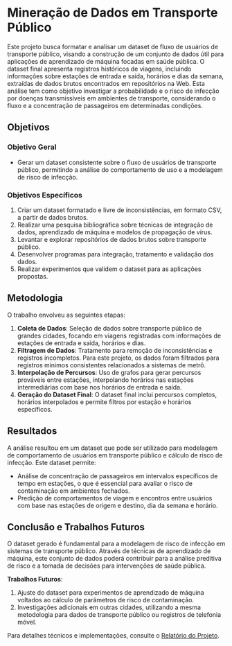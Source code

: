 # Mineração de Dados em Transporte Público

Este projeto busca formatar e analisar um dataset de fluxo de usuários de transporte público, visando a construção de um conjunto de dados útil para aplicações de aprendizado de máquina focadas em saúde pública. O dataset final apresenta registros históricos de viagens, incluindo informações sobre estações de entrada e saída, horários e dias da semana, extraídas de dados brutos encontrados em repositórios na Web. Esta análise tem como objetivo investigar a probabilidade e o risco de infecção por doenças transmissíveis em ambientes de transporte, considerando o fluxo e a concentração de passageiros em determinadas condições.

## Objetivos

### Objetivo Geral
- Gerar um dataset consistente sobre o fluxo de usuários de transporte público, permitindo a análise do comportamento de uso e a modelagem de risco de infecção.

### Objetivos Específicos
1. Criar um dataset formatado e livre de inconsistências, em formato CSV, a partir de dados brutos.
2. Realizar uma pesquisa bibliográfica sobre técnicas de integração de dados, aprendizado de máquina e modelos de propagação de vírus.
3. Levantar e explorar repositórios de dados brutos sobre transporte público.
4. Desenvolver programas para integração, tratamento e validação dos dados.
5. Realizar experimentos que validem o dataset para as aplicações propostas.

## Metodologia

O trabalho envolveu as seguintes etapas:
1. **Coleta de Dados**: Seleção de dados sobre transporte público de grandes cidades, focando em viagens registradas com informações de estações de entrada e saída, horários e dias.
2. **Filtragem de Dados**: Tratamento para remoção de inconsistências e registros incompletos. Para este projeto, os dados foram filtrados para registros mínimos consistentes relacionados a sistemas de metrô.
3. **Interpolação de Percursos**: Uso de grafos para gerar percursos prováveis entre estações, interpolando horários nas estações intermediárias com base nos horários de entrada e saída.
4. **Geração do Dataset Final**: O dataset final inclui percursos completos, horários interpolados e permite filtros por estação e horários específicos.

## Resultados

A análise resultou em um dataset que pode ser utilizado para modelagem de comportamento de usuários em transporte público e cálculo de risco de infecção. Este dataset permite:
- Análise de concentração de passageiros em intervalos específicos de tempo em estações, o que é essencial para avaliar o risco de contaminação em ambientes fechados.
- Predição de comportamentos de viagem e encontros entre usuários com base nas estações de origem e destino, dia da semana e horário.

## Conclusão e Trabalhos Futuros

O dataset gerado é fundamental para a modelagem de risco de infecção em sistemas de transporte público. Através de técnicas de aprendizado de máquina, este conjunto de dados poderá contribuir para a análise preditiva de risco e a tomada de decisões para intervenções de saúde pública.

**Trabalhos Futuros**:
1. Ajuste do dataset para experimentos de aprendizado de máquina voltados ao cálculo de parâmetros de risco de contaminação.
2. Investigações adicionais em outras cidades, utilizando a mesma metodologia para dados de transporte público ou registros de telefonia móvel.

Para detalhes técnicos e implementações, consulte o [Relatório do Projeto](https://github.com/gabrielborralhogomes/Mineracao-de-dados-de-transporte-publico/blob/main/Relatorio.pdf).
